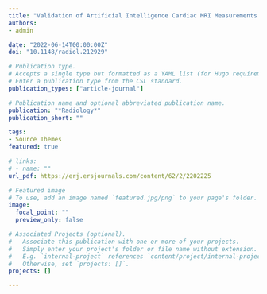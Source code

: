 ```yaml
---
title: "Validation of Artificial Intelligence Cardiac MRI Measurements: Relationship to Heart Catheterization and Mortality Prediction"
authors:
- admin

date: "2022-06-14T00:00:00Z"
doi: "10.1148/radiol.212929"

# Publication type.
# Accepts a single type but formatted as a YAML list (for Hugo requirements).
# Enter a publication type from the CSL standard.
publication_types: ["article-journal"]

# Publication name and optional abbreviated publication name.
publication: "*Radiology*"
publication_short: ""

tags:
- Source Themes
featured: true

# links:
# - name: ""
url_pdf: https://erj.ersjournals.com/content/62/2/2202225

# Featured image
# To use, add an image named `featured.jpg/png` to your page's folder. 
image:
  focal_point: ""
  preview_only: false

# Associated Projects (optional).
#   Associate this publication with one or more of your projects.
#   Simply enter your project's folder or file name without extension.
#   E.g. `internal-project` references `content/project/internal-project/index.md`.
#   Otherwise, set `projects: []`.
projects: []

---
```

